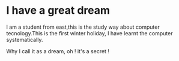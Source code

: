 # I have a great dream
I am a student from east,this is the study way about computer tecnology.This is the first winter holiday, I have learnt the computer systematically.

Why I call it as a dream, oh ! it's a secret !
